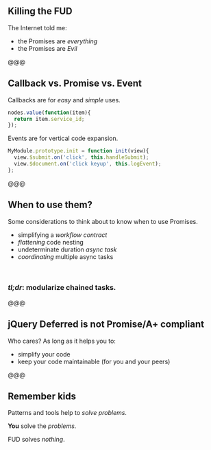 ## Killing the FUD

The Internet told me:

* the Promises are *everything*
* the Promises are *Evil*

@@@

## Callback vs. Promise vs. Event

Callbacks are for *easy* and *simple* uses.

```javascript
nodes.value(function(item){
  return item.service_id;
});
```

Events are for vertical code expansion.

```javascript
MyModule.prototype.init = function init(view){
  view.$submit.on('click', this.handleSubmit);
  view.$document.on('click keyup', this.logEvent);
};
```

@@@

## When to use them?

Some considerations to think about to know when to use Promises.

* simplifying a *workflow contract*
* *flattening* code nesting
* undeterminate duration *async task*
* *coordinating* multiple async tasks

<br>

### *tl;dr*: modularize chained tasks.

@@@

## jQuery Deferred is not Promise/A+ compliant

Who cares? As long as it helps you to:

* simplify your code
* keep your code maintainable (for you and your peers)

@@@

## Remember kids

Patterns and tools help to *solve problems*.

**You** solve the *problems*.

FUD solves *nothing*.
